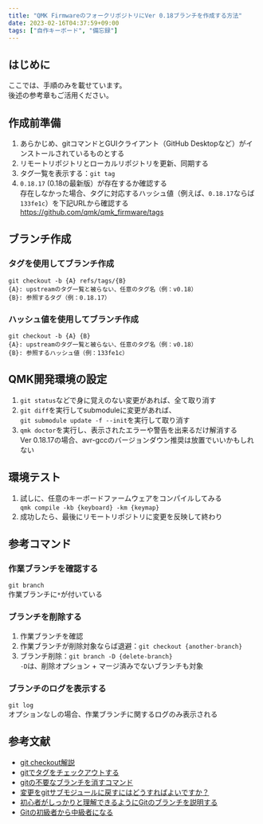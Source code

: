 ```yaml
---
title: "QMK FirmwareのフォークリポジトリにVer 0.18ブランチを作成する方法"
date: 2023-02-16T04:37:59+09:00
tags: ["自作キーボード", "備忘録"]
---
```

## はじめに
ここでは、手順のみを載せています。  
後述の参考章もご活用ください。  

## 作成前準備

1. あらかじめ、gitコマンドとGUIクライアント（GitHub Desktopなど）がインストールされているものとする
1. リモートリポジトリとローカルリポジトリを更新、同期する
1. タグ一覧を表示する：`git tag`
1. `0.18.17` (0.18の最新版）が存在するか確認する  
存在しなかった場合、タグに対応するハッシュ値（例えば、`0.18.17`ならば`133fe1c`）を下記URLから確認する  
https://github.com/qmk/qmk_firmware/tags

## ブランチ作成

### タグを使用してブランチ作成

```
git checkout -b {A} refs/tags/{B}
{A}: upstreamのタグ一覧と被らない、任意のタグ名（例：v0.18）
{B}: 参照するタグ（例：0.18.17）
```

### ハッシュ値を使用してブランチ作成

```
git checkout -b {A} {B}
{A}: upstreamのタグ一覧と被らない、任意のタグ名（例：v0.18）
{B}: 参照するハッシュ値（例：133fe1c）
```

## QMK開発環境の設定

1. `git status`などで身に覚えのない変更があれば、全て取り消す
1. `git diff`を実行してsubmoduleに変更があれば、  
`git submodule update -f --init`を実行して取り消す
1. `qmk doctor`を実行し、表示されたエラーや警告を出来るだけ解消する  
Ver 0.18.17の場合、avr-gccのバージョンダウン推奨は放置でいいかもしれない

## 環境テスト

1. 試しに、任意のキーボードファームウェアをコンパイルしてみる  
`qmk compile -kb {keyboard} -km {keymap}`
1. 成功したら、最後にリモートリポジトリに変更を反映して終わり

## 参考コマンド

### 作業ブランチを確認する

`git branch`  
作業ブランチに`*`が付いている

### ブランチを削除する

1. 作業ブランチを確認
1. 作業ブランチが削除対象ならば退避：`git checkout {another-branch}`
1. ブランチ削除：`git branch -D {delete-branch}`  
`-D`は、削除オプション + マージ済みでないブランチも対象

### ブランチのログを表示する

`git log`  
オプションなしの場合、作業ブランチに関するログのみ表示される  

## 参考文献

- [git checkout解説](https://qiita.com/yunano/items/f3133ea64efed762df2f)
- [gitでタグをチェックアウトする](https://h2ham.net/git-tag-checkout/)
- [gitの不要なブランチを消すコマンド](https://qiita.com/mather314/items/a1536c52a2eb0426b2b5)
- [変更をgitサブモジュールに戻すにはどうすればよいですか？](https://qastack.jp/programming/10906554/how-do-i-revert-my-changes-to-a-git-submodule)
- [初心者がしっかりと理解できるようにGitのブランチを説明する](https://qiita.com/gakisan8273/items/0e0ad1fee2a7c623f8d6)
- [Gitの初級者から中級者になる](https://zenn.dev/coder_ka/articles/1424213850674e)
